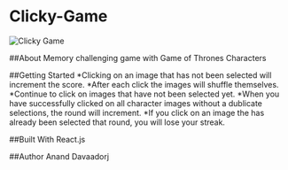 # Clicky-Game 

![Clicky Game](https://octodex.github.com/images/yaktocat.png)

##About
Memory challenging game with Game of Thrones Characters

##Getting Started
*Clicking on an image that has not been selected will increment the score.
*After each click the images will shuffle themselves.
*Continue to click on images that have not been selected yet.
*When you have successfully clicked on all character images without a dublicate selections, the round will increment.
*If you click on an image the has already been selected that round, you will lose your streak.

##Built With
React.js

##Author
Anand Davaadorj
